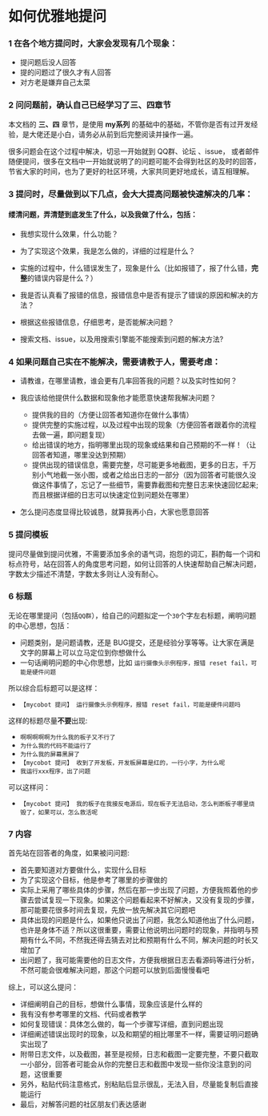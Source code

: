 # 如何优雅地提问

### 1 在各个地方提问时，大家会发现有几个现象：

* 提问题后没人回答
* 提的问题过了很久才有人回答
* 对方老是嫌弃自己太菜


### 2 问问题前，确认自己已经学习了三、四章节

本文档的 **三、四** 章节，是使用 **my系列** 的基础中的基础，不管你是否有过开发经验，是大佬还是小白，请务必从前到后完整阅读并操作一遍。

很多问题会在这个过程中解决，切忌一开始就到 QQ群、论坛 、issue， 或者邮件随便提问，很多在文档中一开始就说明了的问题可能不会得到社区的及时的回答，节省大家的时间，也为了更好的社区环境，大家共同更好地成长，请互相理解。


### 3 提问时，尽量做到以下几点，会大大提高问题被快速解决的几率：

####  缕清问题，弄清楚到底发生了什么，以及我做了什么，包括：

* 我想实现什么效果，什么功能？

* 为了实现这个效果，我是怎么做的，详细的过程是什么？

* 实施的过程中，什么错误发生了，现象是什么（比如报错了，报了什么错，**完整**的错误内容是什么？）

* 我是否认真看了报错的信息，报错信息中是否有提示了错误的原因和解决的方法？

* 根据这些报错信息，仔细思考，是否能解决问题？

* 搜索文档、issue，以及用搜索引擎能不能搜索到问题的解决方法?

### 4 如果问题自己实在不能解决，需要请教于人，需要考虑：

* 请教谁，在哪里请教，谁会更有几率回答我的问题？以及实时性如何？

* 我应该给他提供什么数据和现象他才能愿意快速帮我解决问题？
  * 提供我的目的（方便让回答者知道你在做什么事情）
  * 提供完整的实施过程，以及过程中出现的现象（方便回答者跟着你的流程去做一遍，即问题复现）
  * 给出错误的地方，指明哪里出现的现象或结果和自己预期的不一样！（让回答者知道，哪里没达到预期）
  * 提供出现的错误信息，需要完整，尽可能更多地截图，更多的日志，千万别小气地截一张小图，或者之给出日志的一部分（因为回答者可能很久没做这件事情了，忘记了一些细节，需要靠截图和完整日志来快速回忆起来;而且根据详细的日志可以快速定位到问题处在哪里）

* 怎么提问态度显得比较诚恳，就算我再小白，大家也愿意回答



### 5 提问模板


提问尽量做到提问优雅，不需要添加多余的语气词，抱怨的词汇，斟酌每一个词和标点符号，站在回答人的角度思考问题，如何让回答的人快速帮助自己解决问题，字数太少描述不清楚，字数太多则让人没有耐心。

### 6 标题

无论在哪里提问（包括`QQ群`），给自己的问题拟定一个`30`个字左右标题，阐明问题的中心思想，包括：
* 问题类别，是问题请教，还是 BUG提交，还是经验分享等等。让大家在满是文字的屏幕上可以立马定位到你想做什么
* 一句话阐明问题的中心你思想，比如 `运行摄像头示例程序，报错 reset fail，可能是硬件问题`

所以综合后标题可以是这样：
* `【mycobot 提问】 运行摄像头示例程序，报错 reset fail，可能是硬件问题吗`

这样的标题尽量**不要**出现:
* `啊啊啊啊啊为什么我的板子又不行了`
* `为什么我的代码不能运行了`
* `为什么我的屏幕黑屏了`
* `【mycobot 提问】 收到了开发板，开发板屏幕是红的，一行小字，为什么呢` 
* `我运行xxx程序，出了问题`

可以这样问：
* `【mycobot 提问】 我的板子在我接反电源后，现在板子无法启动，怎么判断板子哪里烧毁了，如果可以，怎么救活呢`

### 7 内容

首先站在回答者的角度，如果被问问题:
* 首先要知道对方要做什么，实现什么目标
* 为了实现这个目标，他是参考了哪里的步骤做的
* 实际上采用了哪些具体的步骤，然后在那一步出现了问题，方便我照着他的步骤去尝试复现一下现象。如果这个问题看起来不好解决，又没有复现的步骤，那可能要花很多时间去复现，先放一放先解决其它问题吧
* 具体出现的问题是什么，如果他只说出了问题，我怎么知道他出了什么问题，也许是身体不适？所以这很重要，需要让他说明出问题时的现象，并指明与预期有什么不同，不然我还得去猜去对比和预期有什么不同，解决问题的时长又增加了
* 出问题了，我可能需要他的日志文件，方便我根据日志去看源码等进行分析，不然可能会很难解决问题，那这个问题可以放到后面慢慢看吧

综上，可以这么提问：

* 详细阐明自己的目标，想做什么事情，现象应该是什么样的
* 我有没有参考哪里的文档、代码或者教学
* 如何复现错误：具体怎么做的，每一个步骤写详细，直到问题出现
* 详细阐述错误出现时的现象，以及和期望的相比哪里不一样，需要证明问题确实出现了
* 附带日志文件，以及截图，甚至是视频，日志和截图一定要完整，不要只截取一小部分，回答者可能会从你的完整日志和截图中发现一些你没注意到的问题，这很重要
* 另外，粘贴代码注意格式，别粘贴后显示很乱，无法入目，尽量能复制后直接能运行
* 最后，对解答问题的社区朋友们表达感谢

